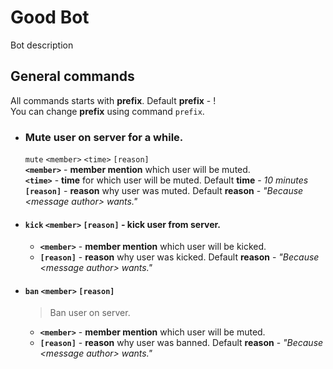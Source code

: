 # Good Bot
Bot description


## General commands
All commands starts with **prefix**. Default **prefix** - !  
You can change **prefix** using command `prefix`.

- ### Mute user on server for a while.
	`mute` `<member>` `<time>` `[reason]`  
	**`<member>`** - **member mention** which user will be muted.  
	**`<time>`** - **time** for which user will be muted. Default **time** - *10 minutes*  
	**`[reason]`** - **reason** why user was muted. Default **reason** - *"Because \<message author\> wants."*

- #### `kick` `<member>` `[reason]` - kick user from server.  
	- **`<member>`** - **member mention** which user will be kicked.  
	- **`[reason]`** - **reason** why user was kicked. Default **reason** - *"Because \<message author\> wants."*

- #### `ban` `<member>` `[reason]`
	> Ban user on server.  
    - **`<member>`** - **member mention** which user will be muted.  
	- **`[reason]`** - **reason** why user was banned. Default **reason** - *"Because \<message author\> wants."*
